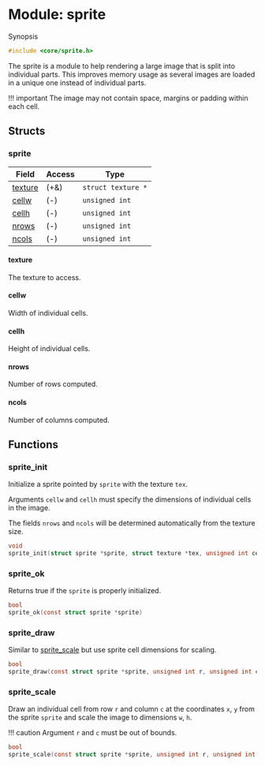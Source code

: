 # Module: sprite

Synopsis

```c
#include <core/sprite.h>
```

The sprite is a module to help rendering a large image that is split into
individual parts. This improves memory usage as several images are loaded in a
unique one instead of individual parts.

!!! important
    The image may not contain space, margins or padding within each cell.

## Structs

### sprite

| Field               | Access | Type                     |
|---------------------|--------|--------------------------|
| [texture](#texture) | (+&)   | `struct texture *`       |
| [cellw](#cellw)     | (-)    | `unsigned int `          |
| [cellh](#cellh)     | (-)    | `unsigned int `          |
| [nrows](#nrows)     | (-)    | `unsigned int `          |
| [ncols](#ncols)     | (-)    | `unsigned int `          |

#### texture

The texture to access.

#### cellw

Width of individual cells.

#### cellh

Height of individual cells.

#### nrows

Number of rows computed.

#### ncols

Number of columns computed.

## Functions

### sprite\_init

Initialize a sprite pointed by `sprite` with the texture `tex`.

Arguments `cellw` and `cellh` must specify the dimensions of individual cells in
the image.

The fields `nrows` and `ncols` will be determined automatically from the
texture size.

```c
void
sprite_init(struct sprite *sprite, struct texture *tex, unsigned int cellw, unsigned int cellh)
```

### sprite\_ok

Returns true if the `sprite` is properly initialized.

```c
bool
sprite_ok(const struct sprite *sprite)
```

### sprite\_draw

Similar to [sprite_scale](#sprite_scale) but use sprite cell dimensions for
scaling.

```c
bool
sprite_draw(const struct sprite *sprite, unsigned int r, unsigned int c, int x, int y)
```

### sprite_scale

Draw an individual cell from row `r` and column `c` at the coordinates `x`, `y`
from the sprite `sprite` and scale the image to dimensions `w`, `h`.

!!! caution
    Argument `r` and `c` must be out of bounds.

```c
bool
sprite_scale(const struct sprite *sprite, unsigned int r, unsigned int c, int x, int y, unsigned int w, unsigned int h)
```
